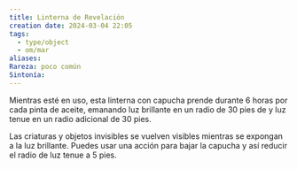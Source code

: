 ```yaml
---
title: Linterna de Revelación
creation date: 2024-03-04 22:05
tags:
  - type/object
  - om/mar
aliases: 
Rareza: poco común
Sintonía:
---
```

Mientras esté en uso, esta linterna con capucha prende durante 6 horas por cada pinta de aceite, emanando luz brillante en un radio de 30 pies de y luz tenue en un radio adicional de 30 pies.

Las criaturas y objetos invisibles se vuelven visibles mientras se expongan a la luz brillante. Puedes usar una acción para bajar la capucha y así reducir el radio de luz tenue a 5 pies.